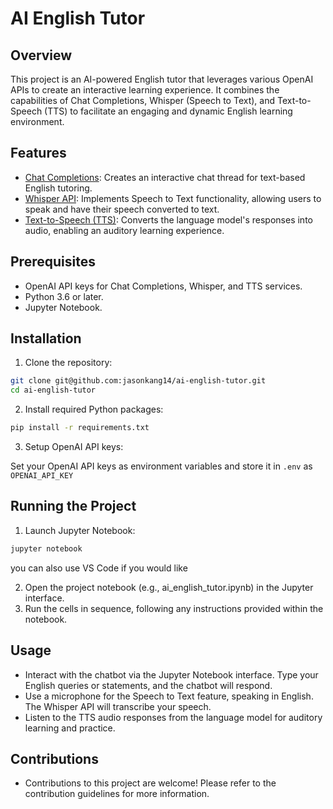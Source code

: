 # AI English Tutor

## Overview
This project is an AI-powered English tutor that leverages various OpenAI APIs to create an interactive learning experience. It combines the capabilities of Chat Completions, Whisper (Speech to Text), and Text-to-Speech (TTS) to facilitate an engaging and dynamic English learning environment.

## Features
- [Chat Completions](https://platform.openai.com/docs/guides/text-generation/chat-completions-api): Creates an interactive chat thread for text-based English tutoring.
- [Whisper API](https://platform.openai.com/docs/guides/speech-to-text/speech-to-text): Implements Speech to Text functionality, allowing users to speak and have their speech converted to text.
- [Text-to-Speech (TTS)](https://platform.openai.com/docs/guides/text-to-speech/text-to-speech): Converts the language model's responses into audio, enabling an auditory learning experience.

## Prerequisites
- OpenAI API keys for Chat Completions, Whisper, and TTS services.
- Python 3.6 or later.
- Jupyter Notebook.

## Installation
1. Clone the repository:

```bash
git clone git@github.com:jasonkang14/ai-english-tutor.git
cd ai-english-tutor
```

2. Install required Python packages:
```bash
pip install -r requirements.txt
```

3. Setup OpenAI API keys:

Set your OpenAI API keys as environment variables and store it in `.env` as `OPENAI_API_KEY`

## Running the Project

1. Launch Jupyter Notebook:
```bash
jupyter notebook
```

you can also use VS Code if you would like

2. Open the project notebook (e.g., ai_english_tutor.ipynb) in the Jupyter interface.
3. Run the cells in sequence, following any instructions provided within the notebook.

## Usage
- Interact with the chatbot via the Jupyter Notebook interface. Type your English queries or statements, and the chatbot will respond.
- Use a microphone for the Speech to Text feature, speaking in English. The Whisper API will transcribe your speech.
- Listen to the TTS audio responses from the language model for auditory learning and practice.

## Contributions
- Contributions to this project are welcome! Please refer to the contribution guidelines for more information.